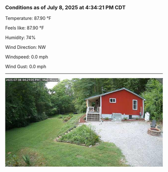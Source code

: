 ### Conditions as of July 8, 2025 at 4:34:21 PM CDT 

Temperature: 87.90 &deg;F

Feels like: 87.90 &deg;F

Humidity: 74%

Wind Direction: NW

Windspeed: 0.0 mph

Wind Gust: 0.0 mph

---

<img src="./images/latest.jpeg"/>

